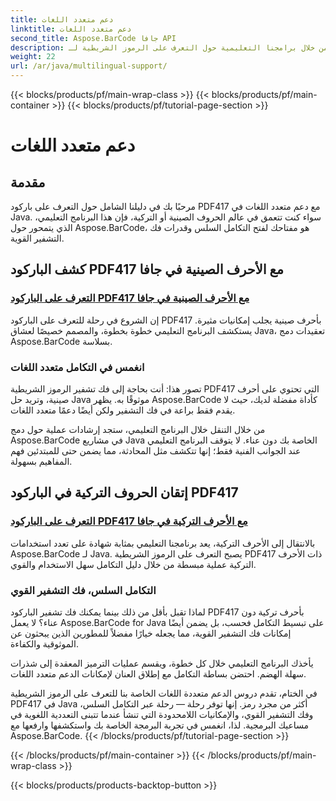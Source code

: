 ```yaml
---
title: دعم متعدد اللغات
linktitle: دعم متعدد اللغات
second_title: Aspose.BarCode جافا API
description: أطلق العنان لقوة الدعم متعدد اللغات من خلال برامجنا التعليمية حول التعرف على الرموز الشريطية لـ PDF417. انغمس في ترميز Java باستخدام Aspose.BarCode لتحقيق التكامل السلس.
weight: 22
url: /ar/java/multilingual-support/
---
```


{{< blocks/products/pf/main-wrap-class >}}
{{< blocks/products/pf/main-container >}}
{{< blocks/products/pf/tutorial-page-section >}}

# دعم متعدد اللغات


## مقدمة
مرحبًا بك في دليلنا الشامل حول التعرف على باركود PDF417 مع دعم متعدد اللغات في Java. سواء كنت تتعمق في عالم الحروف الصينية أو التركية، فإن هذا البرنامج التعليمي، الذي يتمحور حول Aspose.BarCode، هو مفتاحك لفتح التكامل السلس وقدرات فك التشفير القوية.

## كشف الباركود PDF417 مع الأحرف الصينية في جافا
### [التعرف على الباركود PDF417 مع الأحرف الصينية في جافا](./recognizing-pdf417-chinese-characters/)

إن الشروع في رحلة للتعرف على الباركود PDF417 بأحرف صينية يجلب إمكانيات مثيرة. يستكشف البرنامج التعليمي خطوة بخطوة، والمصمم خصيصًا لعشاق Java، تعقيدات دمج Aspose.BarCode بسلاسة.

### انغمس في التكامل متعدد اللغات
تصور هذا: أنت بحاجة إلى فك تشفير الرموز الشريطية PDF417 التي تحتوي على أحرف صينية، وتريد حل Java موثوقًا به. يظهر Aspose.BarCode كأداة مفضلة لديك، حيث لا يقدم فقط براعة في فك التشفير ولكن أيضًا دعمًا متعدد اللغات.

من خلال التنقل خلال البرنامج التعليمي، ستجد إرشادات عملية حول دمج Aspose.BarCode في مشاريع Java الخاصة بك دون عناء. لا يتوقف البرنامج التعليمي عند الجوانب الفنية فقط؛ إنها تتكشف مثل المحادثة، مما يضمن حتى للمبتدئين فهم المفاهيم بسهولة.

## إتقان الحروف التركية في الباركود PDF417
### [التعرف على الباركود PDF417 مع الأحرف التركية في جافا](./recognizing-pdf417-turkish-characters/)

بالانتقال إلى الأحرف التركية، يعد برنامجنا التعليمي بمثابة شهادة على تعدد استخدامات Aspose.BarCode لـ Java. يصبح التعرف على الرموز الشريطية PDF417 ذات الأحرف التركية عملية مبسطة من خلال دليل التكامل سهل الاستخدام والقوي.

### التكامل السلس، فك التشفير القوي
لماذا تقبل بأقل من ذلك بينما يمكنك فك تشفير الباركود PDF417 بأحرف تركية دون عناء؟ لا يعمل Aspose.BarCode for Java على تبسيط التكامل فحسب، بل يضمن أيضًا إمكانات فك التشفير القوية، مما يجعله خيارًا مفضلاً للمطورين الذين يبحثون عن الموثوقية والكفاءة.

يأخذك البرنامج التعليمي خلال كل خطوة، ويقسم عمليات الترميز المعقدة إلى شذرات سهلة الهضم. احتضن بساطة التكامل مع إطلاق العنان لإمكانات الدعم متعدد اللغات.

في الختام، تقدم دروس الدعم متعددة اللغات الخاصة بنا للتعرف على الرموز الشريطية PDF417 في Java أكثر من مجرد رمز. إنها توفر رحلة — رحلة عبر التكامل السلس، وفك التشفير القوي، والإمكانيات اللامحدودة التي تنشأ عندما تتبنى التعددية اللغوية في مساعيك البرمجية. لذا، انغمس في تجربة البرمجة الخاصة بك واستكشفها وارفعها مع Aspose.BarCode.
{{< /blocks/products/pf/tutorial-page-section >}}

{{< /blocks/products/pf/main-container >}}
{{< /blocks/products/pf/main-wrap-class >}}

{{< blocks/products/products-backtop-button >}}
